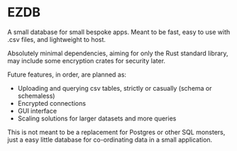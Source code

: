 # EZDB

A small database for small bespoke apps. Meant to be fast, easy to use with .csv files, and lightweight to host.

Absolutely minimal dependencies, aiming for only the Rust standard library, may include some encryption crates for security later.

Future features, in order, are planned as:
 - Uploading and querying csv tables, strictly or casually (schema or schemaless)
 - Encrypted connections
 - GUI interface
 - Scaling solutions for larger datasets and more queries

This is not meant to be a replacement for Postgres or other SQL monsters, just a easy little database for co-ordinating
data in a small application.
